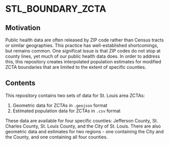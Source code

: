 # STL_BOUNDARY_ZCTA
## Motivation
Public health data are often released by ZIP code rather than Census tracts or similar geographies. This practice has well-established shortcomings, but remains common. One significat issue is that ZIP codes do not stop at county lines, yet much of our public health data does. In order to address this, this repository creates interpolated population estimates for modified ZCTA boundaries that are limited to the extent of specific counties.

## Contents
This repository contains two sets of data for St. Louis area ZCTAs:

  1. Geometric data for ZCTAs in `.geojson` format
  2. Estimated population data for ZCTAs in `.csv` format
  
These data are available for four specific counties: Jefferson County, St. Charles County, St. Louis County, and the City of St. Louis. There are also geometric data and estimates for two regions - one containing the City and the County, and one containing all four counties.
